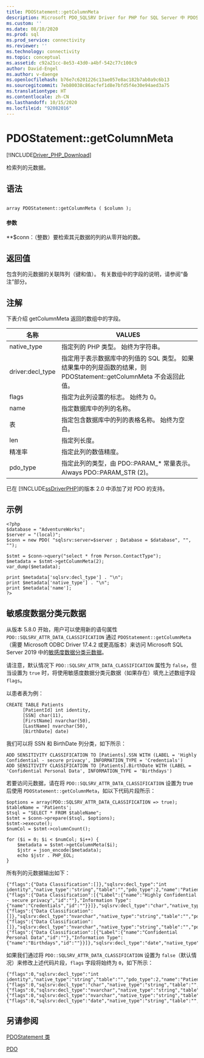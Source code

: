 ```yaml
---
title: PDOStatement::getColumnMeta
description: Microsoft PDO_SQLSRV Driver for PHP for SQL Server 中 PDOStatement::getColumnMeta 函数的 API 参考。
ms.custom: ''
ms.date: 08/10/2020
ms.prod: sql
ms.prod_service: connectivity
ms.reviewer: ''
ms.technology: connectivity
ms.topic: conceptual
ms.assetid: c92a21cc-8e53-43d0-a4bf-542c77c100c9
author: David-Engel
ms.author: v-daenge
ms.openlocfilehash: b76e7c6201226c13ae057e8ac182b7ab0a9c6b13
ms.sourcegitcommit: 7eb80038c86acfef1d8e7bfd5f4e30e94aed3a75
ms.translationtype: HT
ms.contentlocale: zh-CN
ms.lasthandoff: 10/15/2020
ms.locfileid: "92082016"
---
```

# <a name="pdostatementgetcolumnmeta"></a>PDOStatement::getColumnMeta
[!INCLUDE[Driver_PHP_Download](../../includes/driver_php_download.md)]

检索列的元数据。  
  
## <a name="syntax"></a>语法  
  
```  
  
array PDOStatement::getColumnMeta ( $column );  
```  
  
#### <a name="parameters"></a>参数  
**$conn：（整数）要检索其元数据的列的从零开始的数。  
  
## <a name="return-value"></a>返回值  
包含列的元数据的关联阵列（键和值）。 有关数组中的字段的说明，请参阅“备注”部分。  
  
## <a name="remarks"></a>注解  
下表介绍 getColumnMeta 返回的数组中的字段。  
  
|名称|VALUES|  
|--------|----------|  
|native_type|指定列的 PHP 类型。 始终为字符串。|  
|driver:decl_type|指定用于表示数据库中的列值的 SQL 类型。 如果结果集中的列是函数的结果，则 PDOStatement::getColumnMeta 不会返回此值。|  
|flags|指定为此列设置的标志。 始终为 0。|  
|name|指定数据库中的列的名称。|  
|表|指定包含数据库中的列的表格名称。 始终为空白。|  
|len|指定列长度。|  
|精准率|指定此列的数值精度。|  
|pdo_type|指定此列的类型，由 PDO::PARAM_* 常量表示。 Always PDO::PARAM_STR (2)。|  
  
已在 [!INCLUDE[ssDriverPHP](../../includes/ssdriverphp_md.md)]的版本 2.0 中添加了对 PDO 的支持。  
  
## <a name="example"></a>示例  
  
```  
<?php  
$database = "AdventureWorks";  
$server = "(local)";  
$conn = new PDO( "sqlsrv:server=$server ; Database = $database", "", "");  
  
$stmt = $conn->query("select * from Person.ContactType");  
$metadata = $stmt->getColumnMeta(2);  
var_dump($metadata);  
  
print $metadata['sqlsrv:decl_type'] . "\n";  
print $metadata['native_type'] . "\n";  
print $metadata['name'];  
?>  
```  
  
## <a name="sensitivity-data-classification-metadata"></a>敏感度数据分类元数据

从版本 5.8.0 开始，用户可以使用新的语句属性 `PDO::SQLSRV_ATTR_DATA_CLASSIFICATION` 通过 `PDOStatement::getColumnMeta`（需要 Microsoft ODBC Driver 17.4.2 或更高版本）来访问 Microsoft SQL Server 2019 中的[敏感度数据分类元数据](../../relational-databases/security/sql-data-discovery-and-classification.md?tabs=t-sql#subheading-4)。

请注意，默认情况下 `PDO::SQLSRV_ATTR_DATA_CLASSIFICATION` 属性为 `false`，但当设置为 `true` 时，将使用敏感度数据分类元数据（如果存在）填充上述数组字段 `flags`。 

以患者表为例：

```
CREATE TABLE Patients 
      [PatientId] int identity,
      [SSN] char(11),
      [FirstName] nvarchar(50),
      [LastName] nvarchar(50),
      [BirthDate] date)
```

我们可以将 SSN 和 BirthDate 列分类，如下所示：

```
ADD SENSITIVITY CLASSIFICATION TO [Patients].SSN WITH (LABEL = 'Highly Confidential - secure privacy', INFORMATION_TYPE = 'Credentials')
ADD SENSITIVITY CLASSIFICATION TO [Patients].BirthDate WITH (LABEL = 'Confidential Personal Data', INFORMATION_TYPE = 'Birthdays')
```

若要访问元数据，请在将 `PDO::SQLSRV_ATTR_DATA_CLASSIFICATION` 设置为 true 后使用 `PDOStatement::getColumnMeta`，如以下代码片段所示：

```
$options = array(PDO::SQLSRV_ATTR_DATA_CLASSIFICATION => true);
$tableName = 'Patients';
$tsql = "SELECT * FROM $tableName";
$stmt = $conn->prepare($tsql, $options);
$stmt->execute();
$numCol = $stmt->columnCount();

for ($i = 0; $i < $numCol; $i++) {
    $metadata = $stmt->getColumnMeta($i);
    $jstr = json_encode($metadata);
    echo $jstr . PHP_EOL;
}
```

所有列的元数据输出如下：

```
{"flags":{"Data Classification":[]},"sqlsrv:decl_type":"int identity","native_type":"string","table":"","pdo_type":2,"name":"PatientId","len":10,"precision":0}
{"flags":{"Data Classification":[{"Label":{"name":"Highly Confidential - secure privacy","id":""},"Information Type":{"name":"Credentials","id":""}}]},"sqlsrv:decl_type":"char","native_type":"string","table":"","pdo_type":2,"name":"SSN","len":11,"precision":0}
{"flags":{"Data Classification":[]},"sqlsrv:decl_type":"nvarchar","native_type":"string","table":"","pdo_type":2,"name":"FirstName","len":50,"precision":0}
{"flags":{"Data Classification":[]},"sqlsrv:decl_type":"nvarchar","native_type":"string","table":"","pdo_type":2,"name":"LastName","len":50,"precision":0}
{"flags":{"Data Classification":[{"Label":{"name":"Confidential Personal Data","id":""},"Information Type":{"name":"Birthdays","id":""}}]},"sqlsrv:decl_type":"date","native_type":"string","table":"","pdo_type":2,"name":"BirthDate","len":10,"precision":0}
```

如果我们通过将 `PDO::SQLSRV_ATTR_DATA_CLASSIFICATION` 设置为 `false`（默认情况）来修改上述代码片段，`flags` 字段将始终为 `0`，如下所示：

```
{"flags":0,"sqlsrv:decl_type":"int identity","native_type":"string","table":"","pdo_type":2,"name":"PatientId","len":10,"precision":0}
{"flags":0,"sqlsrv:decl_type":"char","native_type":"string","table":"","pdo_type":2,"name":"SSN","len":11,"precision":0}
{"flags":0,"sqlsrv:decl_type":"nvarchar","native_type":"string","table":"","pdo_type":2,"name":"FirstName","len":50,"precision":0}
{"flags":0,"sqlsrv:decl_type":"nvarchar","native_type":"string","table":"","pdo_type":2,"name":"LastName","len":50,"precision":0}
{"flags":0,"sqlsrv:decl_type":"date","native_type":"string","table":"","pdo_type":2,"name":"BirthDate","len":10,"precision":0}
```

      
## <a name="see-also"></a>另请参阅  
[PDOStatement 类](../../connect/php/pdostatement-class.md)

[PDO](https://php.net/manual/book.pdo.php)  
